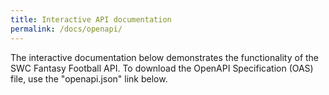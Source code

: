 ```yaml
---
title: Interactive API documentation
permalink: /docs/openapi/
---
```

<style type="text/css" rel="stylesheet">
	.swagger-ui pre {
		background-color: transparent;
		border: none;
	}
</style>

The interactive documentation below demonstrates the functionality of the SWC
Fantasy Football API. To download the OpenAPI Specification (OAS) file, use the
"openapi.json" link below.
<div id="swagger-ui" class="intrinsic-container"></div>
<script src="https://unpkg.com/swagger-ui-dist@5.10.0/swagger-ui-bundle.js" crossorigin></script>
<script>
	window.onload = () => {
		window.ui = SwaggerUIBundle({
			url: '/dev-portal/openapi.json',
			dom_id: '#swagger-ui',
			supportedSubmitMethods: []
		});
	};
</script>
